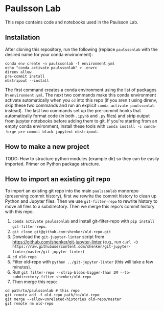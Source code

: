 # Paulsson Lab
This repo contains code and notebooks used in the Paulsson Lab.

## Installation
After cloning this repository, run the following (replace `paulssonlab` with the desired name for your conda environment):
```
conda env create -n paulssonlab -f environment.yml
echo "conda activate paulssonlab" > .envrc
direnv allow
pre-commit install
nbstripout --install
```

The first command creates a conda environment using the list of packages in `environment.yml`. The next two commands make this conda environment activate automatically when you `cd` into this repo (if you aren't using direnv, skip these two commands and run an explicit `conda activate paulssonlab` instead). The last two commands set up the pre-commit hooks that automatically format code (in both `.ipynb` and `.py` files) and strip output from jupyter notebooks before adding them to git. If you're starting from an empty conda environment, install these tools with `conda install -c conda-forge pre-commit black jupytext nbstripout`.

## How to make a new project
TODO: How to structure python modules (example dir) so they can be easily imported. Primer on Python package structure.

## How to import an existing git repo
To import an existing git repo into the main `paulssonlab` monorepo (preserving commit history), first we rewrite the commit history to clean up Python and Jupyter files. Then we use `git-filter-repo` to rewrite history to move all files to a subdirectory. Then we merge this repo's commit history with this repo.
1. `conda activate paulssonlab` and install git-filter-repo with `pip install git-filter-repo`.
2. `git clone git@github.com:shenker/old-repo.git`
3. Download the `git-jupyter-linter` script from https://github.com/shenker/git-jupyter-linter (e.g., run `curl -O https://raw.githubusercontent.com/shenker/git-jupyter-linter/master/git-jupyter-linter`)
4. `cd old-repo`
5. Filter old-repo with `python ../git-jupyter-linter` (this will take a few minutes).
6. Run `git filter-repo --strip-blobs-bigger-than 2M --to-subdirectory-filter shenker/old-repo`
5. Then merge this repo:
```
cd path/to/paulssonlab # this repo
git remote add -f old-repo path/to/old-repo
git merge --allow-unrelated-histories old-repo/master
git remote rm old-repo
```
